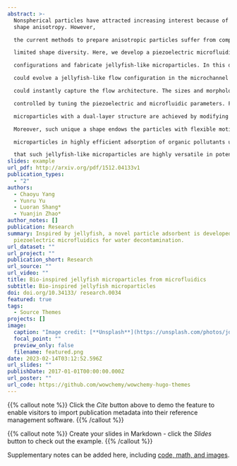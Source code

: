 ```yaml
---
abstract: >-
  Nonspherical particles have attracted increasing interest because of their
  shape anisotropy. However,

  the current methods to prepare anisotropic particles suffer from complex generation processes and

  limited shape diversity. Here, we develop a piezoelectric microfluidic system to generate complex flow

  configurations and fabricate jellyfish-like microparticles. In this delicate system, the piezoelectric vibration

  could evolve a jellyfish-like flow configuration in the microchannel and the in situ photopolymerization

  could instantly capture the flow architecture. The sizes and morphologies of the particles are precisely

  controlled by tuning the piezoelectric and microfluidic parameters. Furthermore, multi-compartmental

  microparticles with a dual-layer structure are achieved by modifying the injecting channel geometry.

  Moreover, such unique a shape endows the particles with flexible motion ability especially when stimuliresponsive materials are incorporated. On the basis of that, we demonstrate the capability of the jellyfish-like

  microparticles in highly efficient adsorption of organic pollutants under external control. Thus, it is believed

  that such jellyfish-like microparticles are highly versatile in potential applications and the piezoelectricintegrated microfluidic strategy could open an avenue for the creation of such anisotropic particles.
slides: example
url_pdf: http://arxiv.org/pdf/1512.04133v1
publication_types:
  - "2"
authors:
  - Chaoyu Yang
  - Yunru Yu
  - Luoran Shang*
  - Yuanjin Zhao*
author_notes: []
publication: Research
summary: Inspired by jellyfish, a novel particle adsorbent is developed using
  piezoelectric microfluidics for water decontamination.
url_dataset: ""
url_project: ""
publication_short: Research
url_source: ""
url_video: ""
title: Bio-inspired jellyfish microparticles from microfluidics
subtitle: Bio-inspired jellyfish microparticles
doi: doi.org/10.34133/ research.0034
featured: true
tags:
  - Source Themes
projects: []
image:
  caption: "Image credit: [**Unsplash**](https://unsplash.com/photos/jdD8gXaTZsc)"
  focal_point: ""
  preview_only: false
  filename: featured.png
date: 2023-02-14T03:12:52.596Z
url_slides: ""
publishDate: 2017-01-01T00:00:00.000Z
url_poster: ""
url_code: https://github.com/wowchemy/wowchemy-hugo-themes
---
```


{{% callout note %}}
Click the *Cite* button above to demo the feature to enable visitors to import publication metadata into their reference management software.
{{% /callout %}}

{{% callout note %}}
Create your slides in Markdown - click the *Slides* button to check out the example.
{{% /callout %}}

Supplementary notes can be added here, including [code, math, and images](https://wowchemy.com/docs/writing-markdown-latex/).
